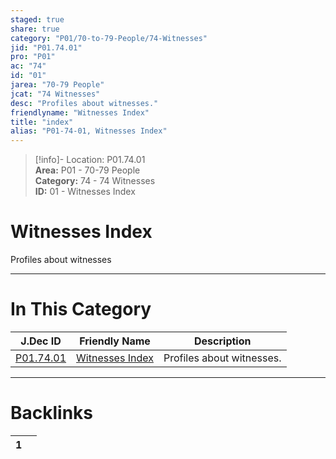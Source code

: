```yaml
---  
staged: true  
share: true  
category: "P01/70-to-79-People/74-Witnesses"  
jid: "P01.74.01"  
pro: "P01"  
ac: "74"  
id: "01"  
jarea: "70-79 People"  
jcat: "74 Witnesses"  
desc: "Profiles about witnesses."  
friendlyname: "Witnesses Index"  
title: "index"  
alias: "P01-74-01, Witnesses Index"  
---  
```

>[!info]- Location: P01.74.01  
>**Area:** P01 - 70-79 People  
>**Category:** 74 - 74 Witnesses  
>**ID:** 01 - Witnesses Index  
  
# Witnesses Index  
  
Profiles about witnesses  
   
  
  
---  
# In This Category  
  
| J.Dec ID                                                                | Friendly Name                                                                 | Description               |  
| ----------------------------------------------------------------------- | ----------------------------------------------------------------------------- | ------------------------- |  
| [P01.74.01](index.md#) | [Witnesses Index](index.md#) | Profiles about witnesses. |  
  
  
---  
# Backlinks  
<div><table class="dataview table-view-table"><thead class="table-view-thead"><tr class="table-view-tr-header"><th class="table-view-th"><span></span><span class="dataview small-text">1</span></th><th class="table-view-th"><span></span></th></tr></thead><tbody class="table-view-tbody"></tbody></table></div>